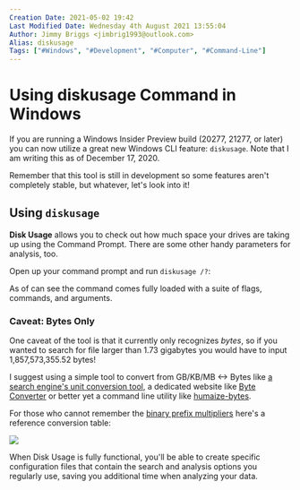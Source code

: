 ```yaml
---
Creation Date: 2021-05-02 19:42
Last Modified Date: Wednesday 4th August 2021 13:55:04
Author: Jimmy Briggs <jimbrig1993@outlook.com>
Alias: diskusage
Tags: ["#Windows", "#Development", "#Computer", "#Command-Line"]
---
```


# Using diskusage Command in Windows

If you are running a Windows Insider Preview build (20277, 21277, or later) you can now utilize a great new Windows CLI feature: `diskusage`. Note that I am writing this as of December 17, 2020.

Remember that this tool is still in development so some features aren't completely stable, but whatever, let's look into it!

## Using `diskusage`

**Disk Usage** allows you to check out how much space your drives are taking up using the Command Prompt. There are some other handy parameters for analysis, too.

Open up your command prompt and run `diskusage /?`:

As of can see the command comes fully loaded with a suite of flags, commands, and arguments.

### Caveat: Bytes Only

One caveat of the tool is that it currently only recognizes *bytes*, so if you wanted to search for file larger than 1.73 gigabytes you would have to input 1,857,573,355.52 bytes!

I suggest using a simple tool to convert from GB/KB/MB \<-> Bytes like [a search engine's unit conversion tool](https://www.bing.com/search?PC=U523&q=convert+bytes+to+gbs&pglt=547&FORM=ANNTA1), a dedicated website like [Byte Converter](https://whatsabyte.com/P1/byteconverter.htm) or better yet a command line utility like [humaize-bytes](https://github.com/plribeiro3000/humanize-bytes/blob/master/README.md).

For those who cannot remember the [binary prefix multipliers](https://en.wikipedia.org/wiki/Binary_prefix) here's a reference conversion table:

![](https://i.pinimg.com/originals/d5/92/48/d5924822305e112de21e549a2a9c469b.gif)

When Disk Usage is fully functional, you'll be able to create specific configuration files that contain the search and analysis options you regularly use, saving you additional time when analyzing your data.
